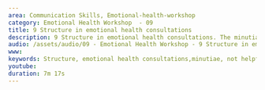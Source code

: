 ```yaml
---
area: Communication Skills, Emotional-health-workshop
category: Emotional Health Workshop  - 09
title: 9 Structure in emotional health consultations
description: 9 Structure in emotional health consultations. The minutiae is not helpful. Dave Tomson
audio: /assets/audio/09 - Emotional Health Workshop - 9 Structure in emotional health consultations - MQ.mp3
www: 
keywords: Structure, emotional health consultations,minutiae, not helpful, Dave Tomson
youtube: 
duration: 7m 17s
--- 
```

